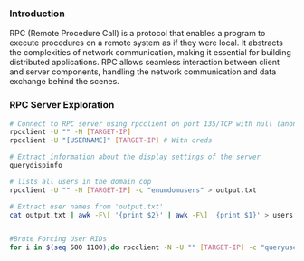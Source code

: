 ### **Introduction**

RPC (Remote Procedure Call) is a protocol that enables a program to execute procedures on a remote system as if they were local. It abstracts the complexities of network communication, making it essential for building distributed applications. RPC allows seamless interaction between client and server components, handling the network communication and data exchange behind the scenes.


### **RPC Server Exploration**

```bash
# Connect to RPC server using rpcclient on port 135/TCP with null (anonymous) authentication
rpcclient -U "" -N [TARGET-IP] 
rpcclient -U "[USERNAME]" [TARGET-IP] # With creds 

# Extract information about the display settings of the server
querydispinfo  

# lists all users in the domain cop
rpcclient -U "" -N [TARGET-IP] -c "enumdomusers" > output.txt

# Extract user names from 'output.txt'
cat output.txt | awk -F\[ '{print $2}' | awk -F\] '{print $1}' > users.lst


#Brute Forcing User RIDs
for i in $(seq 500 1100);do rpcclient -N -U "" [TARGET-IP] -c "queryuser 0x$(printf '%x\n' $i)" | grep "User Name\|user_rid\|group_rid" && echo "";done
```